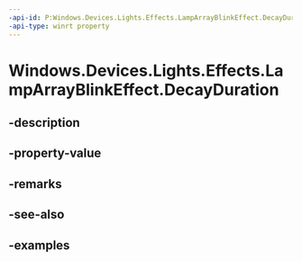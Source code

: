 ```yaml
---
-api-id: P:Windows.Devices.Lights.Effects.LampArrayBlinkEffect.DecayDuration
-api-type: winrt property
---
```


<!-- Property syntax.
public TimeSpan DecayDuration { get;  set; }
-->

# Windows.Devices.Lights.Effects.LampArrayBlinkEffect.DecayDuration

## -description

## -property-value

## -remarks

## -see-also

## -examples

